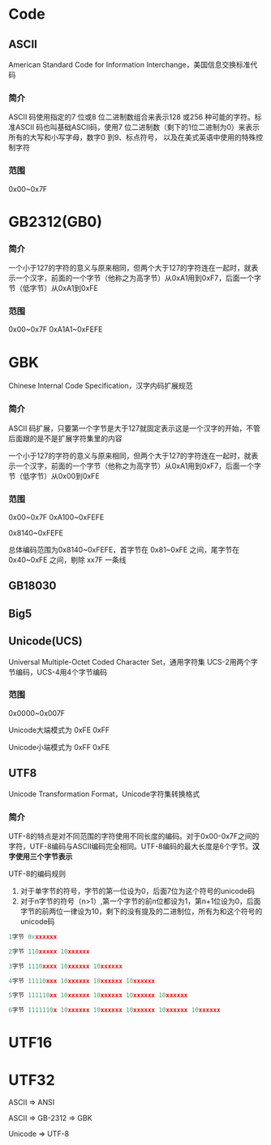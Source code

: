 # Code

## **ASCII**

American Standard Code for Information Interchange，美国信息交换标准代码

### 简介

ASCII 码使用指定的7 位或8 位二进制数组合来表示128 或256 种可能的字符。标准ASCII 码也叫基础ASCII码，使用7 位二进制数（剩下的1位二进制为0）来表示所有的大写和小写字母，数字0 到9、标点符号， 以及在美式英语中使用的特殊控制字符

### 范围

0x00~0x7F

# GB2312(GB0)

### 简介

一个小于127的字符的意义与原来相同，但两个大于127的字符连在一起时，就表示一个汉字，前面的一个字节（他称之为高字节）从0xA1用到0xF7，后面一个字节（低字节）从0xA1到0xFE

### 范围

0x00~0x7F
0xA1A1~0xFEFE

# GBK

Chinese Internal Code Specification，汉字内码扩展规范

### 简介

ASCII 码扩展，只要第一个字节是大于127就固定表示这是一个汉字的开始，不管后面跟的是不是扩展字符集里的内容

一个小于127的字符的意义与原来相同，但两个大于127的字符连在一起时，就表示一个汉字，前面的一个字节（他称之为高字节）从0xA1用到0xF7，后面一个字节（低字节）从0x00到0xFE

### 范围

0x00~0x7F
0xA100~0xFEFE

0x8140~0xFEFE

总体编码范围为0x8140~0xFEFE，首字节在 0x81~0xFE 之间，尾字节在 0x40~0xFE 之间，剔除 xx7F 一条线

## GB18030

## Big5

## Unicode(UCS)

Universal Multiple-Octet Coded Character Set，通用字符集
UCS-2用两个字节编码，UCS-4用4个字节编码

### 范围

0x0000~0x007F

Unicode大端模式为 0xFE 0xFF

Unicode小端模式为 0xFF 0xFE

## UTF8

Unicode Transformation Format，Unicode字符集转换格式

### 简介

UTF-8的特点是对不同范围的字符使用不同长度的编码。对于0x00-0x7F之间的字符，UTF-8编码与ASCII编码完全相同。UTF-8编码的最大长度是6个字节。**汉字使用三个字节表示**

UTF-8的编码规则

1. 对于单字节的符号，字节的第一位设为0，后面7位为这个符号的unicode码
2. 对于n字节的符号（n>1）,第一个字节的前n位都设为1，第n+1位设为0，后面字节的前两位一律设为10，剩下的没有提及的二进制位，所有为和这个符号的unicode码

```go
1字节 0xxxxxxx

2字节 110xxxxx 10xxxxxx

3字节 1110xxxx 10xxxxxx 10xxxxxx

4字节 11110xxx 10xxxxxx 10xxxxxx 10xxxxxx

5字节 111110xx 10xxxxxx 10xxxxxx 10xxxxxx 10xxxxxx

6字节 1111110x 10xxxxxx 10xxxxxx 10xxxxxx 10xxxxxx 10xxxxxx
```

# UTF16

# UTF32

ASCII ⇒ ANSI

ASCII ⇒ GB-2312 ⇒ GBK

Unicode ⇒ UTF-8